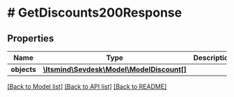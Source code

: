 # # GetDiscounts200Response

## Properties

Name | Type | Description | Notes
------------ | ------------- | ------------- | -------------
**objects** | [**\Itsmind\\Sevdesk\Model\ModelDiscount[]**](ModelDiscount.md) |  | [optional]

[[Back to Model list]](../../README.md#models) [[Back to API list]](../../README.md#endpoints) [[Back to README]](../../README.md)
